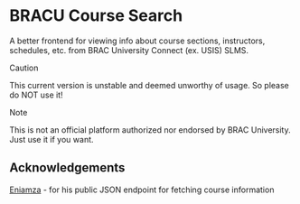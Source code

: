 # BRACU Course Search
A better frontend for viewing info about course sections, instructors, schedules, etc. from BRAC University Connect (ex. USIS) SLMS.

> [!CAUTION]
> This current version is unstable and deemed unworthy of usage. So please do NOT use it!

> [!NOTE]
> This is not an official platform authorized nor endorsed by BRAC University. Just use it if you want.

## Acknowledgements

[Eniamza](https://github.com/eniamza) - for his public JSON endpoint for fetching course information

